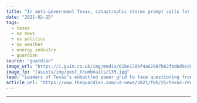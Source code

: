 ```yaml
---
title: "In anti-government Texas, catastrophic storms prompt calls for regulation"
date: "2021-02-25"
tags: 
  - texas
  - us news
  - us politics
  - us weather
  - energy industry
  - guardian
source: "guardian"
image_url: "https://i.guim.co.uk/img/media/61be178bf4a62887b82fbd6d9c88ea6d8d0d428d/0_110_3500_2101/master/3500.jpg?width=460&quality=85&auto=format&fit=max&s=7f64bda894b017f230ecbdca776ec2d7"
image_fp: "/assets/img/post_thumbnails/135.jpg"
lead: "Leaders of Texas’s embattled power grid to face questioning from lawmakers after outages left millions without electricityAll the groceries spoiled and the water was out for days. Then Melissa Rogers, a believer in the Texas gospel that government sh..."
article_url: "https://www.theguardian.com/us-news/2021/feb/25/texas-regulation-power-grid-winter-storm-blackouts"
---
```


---
